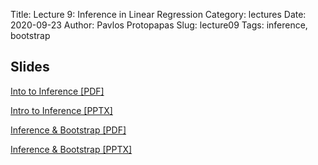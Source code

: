 Title: Lecture 9: Inference in Linear Regression
Category: lectures
Date: 2020-09-23
Author: Pavlos Protopapas
Slug: lecture09
Tags: inference, bootstrap

## Slides

[Into to Inference [PDF]]({attach}slides/Lecture9_IntroInference.pdf)

[Intro to Inference [PPTX]]({attach}slides/Lecture9_introInference.pptx)

[Inference & Bootstrap [PDF]]({attach}slides/Lecture9_Inference_Bootstrap.pdf)

[Inference & Bootstrap [PPTX]]({attach}slides/Lecture9_Inference_Bootstrap.pptx)
